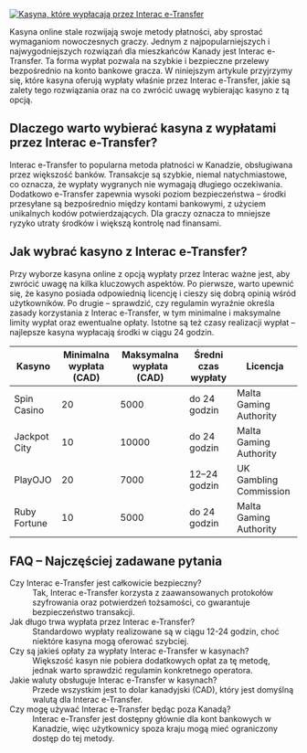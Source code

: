 [![Kasyna, które wypłacają przez Interac e-Transfer](https://123-caf.pages.dev/gitsignup.png)](https://vrmoo.ru/Bt82HjjY)

<p>Kasyna online stale rozwijają swoje metody płatności, aby sprostać wymaganiom nowoczesnych graczy. Jednym z najpopularniejszych i najwygodniejszych rozwiązań dla mieszkańców Kanady jest Interac e-Transfer. Ta forma wypłat pozwala na szybkie i bezpieczne przelewy bezpośrednio na konto bankowe gracza. W niniejszym artykule przyjrzymy się, które kasyna oferują wypłaty właśnie przez Interac e-Transfer, jakie są zalety tego rozwiązania oraz na co zwrócić uwagę wybierając kasyno z tą opcją.</p>  <h2>Dlaczego warto wybierać kasyna z wypłatami przez Interac e-Transfer?</h2> <p>Interac e-Transfer to popularna metoda płatności w Kanadzie, obsługiwana przez większość banków. Transakcje są szybkie, niemal natychmiastowe, co oznacza, że wypłaty wygranych nie wymagają długiego oczekiwania. Dodatkowo e-Transfer zapewnia wysoki poziom bezpieczeństwa – środki przesyłane są bezpośrednio między kontami bankowymi, z użyciem unikalnych kodów potwierdzających. Dla graczy oznacza to mniejsze ryzyko utraty środków i większą kontrolę nad finansami.</p>  <h2>Jak wybrać kasyno z Interac e-Transfer?</h2> <p>Przy wyborze kasyna online z opcją wypłaty przez Interac ważne jest, aby zwrócić uwagę na kilka kluczowych aspektów. Po pierwsze, warto upewnić się, że kasyno posiada odpowiednią licencję i cieszy się dobrą opinią wśród użytkowników. Po drugie – sprawdzić, czy regulamin wyraźnie określa zasady korzystania z Interac e-Transfer, w tym minimalne i maksymalne limity wypłat oraz ewentualne opłaty. Istotne są też czasy realizacji wypłat – najlepsze kasyna wypłacają środki w ciągu 24 godzin.</p>  <table>   <thead>     <tr>       <th>Kasyno</th>       <th>Minimalna wypłata (CAD)</th>       <th>Maksymalna wypłata (CAD)</th>       <th>Średni czas wypłaty</th>       <th>Licencja</th>     </tr>   </thead>   <tbody>     <tr>       <td>Spin Casino</td>       <td>20</td>       <td>5000</td>       <td>do 24 godzin</td>       <td>Malta Gaming Authority</td>     </tr>     <tr>       <td>Jackpot City</td>       <td>10</td>       <td>10000</td>       <td>do 24 godzin</td>       <td>Malta Gaming Authority</td>     </tr>     <tr>       <td>PlayOJO</td>       <td>20</td>       <td>7000</td>       <td>12–24 godzin</td>       <td>UK Gambling Commission</td>     </tr>     <tr>       <td>Ruby Fortune</td>       <td>10</td>       <td>5000</td>       <td>do 24 godzin</td>       <td>Malta Gaming Authority</td>     </tr>   </tbody> </table>  <h2>FAQ – Najczęściej zadawane pytania</h2> <dl>   <dt>Czy Interac e-Transfer jest całkowicie bezpieczny?</dt>   <dd>Tak, Interac e-Transfer korzysta z zaawansowanych protokołów szyfrowania oraz potwierdzeń tożsamości, co gwarantuje bezpieczeństwo transakcji.</dd>    <dt>Jak długo trwa wypłata przez Interac e-Transfer?</dt>   <dd>Standardowo wypłaty realizowane są w ciągu 12-24 godzin, choć niektóre kasyna mogą oferować szybciej.</dd>    <dt>Czy są jakieś opłaty za wypłaty Interac e-Transfer w kasynach?</dt>   <dd>Większość kasyn nie pobiera dodatkowych opłat za tę metodę, jednak warto sprawdzić regulamin konkretnego operatora.</dd>    <dt>Jakie waluty obsługuje Interac e-Transfer w kasynach?</dt>   <dd>Przede wszystkim jest to dolar kanadyjski (CAD), który jest domyślną walutą dla Interac e-Transfer.</dd>    <dt>Czy mogę używać Interac e-Transfer będąc poza Kanadą?</dt>   <dd>Interac e-Transfer jest dostępny głównie dla kont bankowych w Kanadzie, więc użytkownicy spoza kraju mogą mieć ograniczony dostęp do tej metody.</dd> </dl>